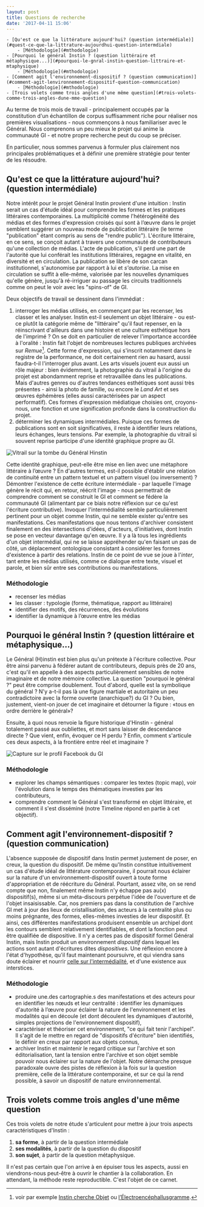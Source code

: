 ```yaml
---
layout: post
title: Questions de recherche
date: '2017-04-11 15:06'
---
```

<!-- TOC depthFrom:1 depthTo:6 withLinks:1 updateOnSave:1 orderedList:0 -->

	- [Qu'est ce que la littérature aujourd'hui? (question intermédiale)](#quest-ce-que-la-littrature-aujourdhui-question-intermdiale)
		- [Méthodologie](#mthodologie)
	- [Pourquoi le général Instin ? (question littéraire et métaphysique...)](#pourquoi-le-gnral-instin-question-littraire-et-mtaphysique)
		- [Méthodologie](#mthodologie)
	- [Comment agit l'environnement-dispositif ? (question communication)](#comment-agit-lenvironnement-dispositif-question-communication)
		- [Méthodologie](#mthodologie)
	- [Trois volets comme trois angles d'une même question](#trois-volets-comme-trois-angles-dune-mme-question)

<!-- /TOC -->
Au terme de trois mois de travail - principalement occupés par la constitution d'un échantillon de corpus suffisamment riche pour réaliser nos premières visualisations - nous commençons à nous familiariser avec le Général. Nous comprenons un peu mieux le projet qui anime la communauté GI - et notre propre recherche peut du coup se préciser.

En particulier, nous sommes parvenus à formuler plus clairement nos principales problématiques et à définir une première stratégie pour tenter de les résoudre.

## Qu'est ce que la littérature aujourd'hui? (question intermédiale)
Notre intérêt pour le projet Général Instin provient d'une intuition : Instin serait un cas d'étude idéal pour comprendre les formes et les pratiques littéraires contemporaines. La multiplicité comme l'hétérogénéité des médias et des formes d'expression croisés qui sont à l’œuvre dans le projet semblent suggérer un nouveau mode de publication littéraire (le terme "publication" étant compris au sens de "rendre public"). L'écriture littéraire, en ce sens, se conçoit autant à travers une communauté de contributeurs qu'une collection de médias. L'acte de publication, s'il perd une part de l'autorité que lui conférait les institutions littéraires, regagne en vitalité, en diversité et en circulation. La publication se libère de son carcan institutionnel, s'autonomise par rapport à lui et _s'autorise_. La mise en circulation se suffit à elle-même, valorisée par les nouvelles dynamiques qu'elle génère, jusqu'à ré-irriguer au passage les circuits traditionnels comme on peut le voir avec les "spins-of" de GI.

Deux objectifs de travail se dessinent dans l'immédiat :

1. interroger les médias utilisés, en commençant par les recenser, les classer et les analyser. Instin est-il seulement un objet littéraire - ou est-ce plutôt la catégorie même de "littéraire" qu'il faut repenser, en la réinscrivant d'ailleurs dans une histoire et une culture esthétique hors de l'imprimé ? On se doit en particulier de relever l'importance accordée à l'oralité : Instin fait l'objet de nombreuses lectures publiques archivées sur _Remue_[^lectures]. Cette forme d'expression, qui s'inscrit notamment dans le registre de la performance, ne doit certainement rien au hasard, aussi faudra-t-il l'interroger plus avant. Les arts visuels jouent eux aussi un rôle majeur : bien évidemment, la photographie du vitrail à l'origine du projet est abondamment reprise et retravaillée dans les publications. Mais d'autres genres ou d'autres tendances esthétiques sont aussi très présentes - ainsi la photo de famille, ou encore le _Land Art_ et ses œuvres éphémères (elles aussi caractérisées par un aspect performatif). Ces formes d'expression médiatique choisies ont, croyons-nous, une fonction et une signification profonde dans la construction du projet.
2. déterminer les dynamiques intermédiales. Puisque ces formes de publications sont en soit significatives, il reste à identifier leurs relations, leurs échanges, leurs tensions. Par exemple, la photographie du vitrail si souvent reprise participe d'une identité graphique propre au GI.

  ![Vitrail sur la tombe du Général Hinstin](http://i.imgur.com/RjS0xMI.jpg)

  Cette identité graphique, peut-elle être mise en lien avec une métaphore littéraire à l’œuvre ? En d'autres termes, est-il possible d'établir une relation de continuité entre un pattern textuel et un pattern visuel (ou inversement) ? Démontrer l'existence de cette écriture intermédiale - par laquelle l'image génère le récit qui, en retour, réécrit l'image - nous permettrait de comprendre comment se construit le GI et comment se fédère la communauté GI (alimentant par ce biais notre réflexion sur ce qu'est l'écriture contributive). Invoquer l'intermédialité semble particulièrement pertinent pour un objet comme Instin, qui ne semble exister qu'entre ses manifestations. Ces manifestations que nous tentons d'archiver consistent finalement en des intersections d'idées, d'acteurs, d'initiatives, dont Instin se pose en vecteur davantage qu'en œuvre. Il y a là tous les ingrédients d'un objet intermédial, qui ne se laisse appréhender qu'en faisant un pas de côté, un déplacement ontologique consistant à considérer les formes d'existence à partir des relations. Instin de ce point de vue se joue à l'_inter_, tant entre les médias utilisés, comme ce dialogue entre texte, visuel et parole, et bien sûr entre ses contributions ou manifestations.

[^lectures]: voir par exemple [Instin cherche Objet](http://remue.net/spip.php?article3320) ou [l’Électroencéphallusgramme](http://remue.net/spip.php?article3108).

### Méthodologie

* recenser les médias
* les classer : typologie (forme, thématique, rapport au littéraire)
* identifier des motifs, des récurrences, des évolutions
* identifier la dynamique à l’œuvre entre les médias

## Pourquoi le général Instin ? (question littéraire et métaphysique...)
Le Général (H)instin est bien plus qu'un prétexte à l'écriture collective. Pour être ainsi parvenu à fédérer autant de contributeurs, depuis près de 20 ans, c'est qu'il en appelle à des aspects particulièrement sensibles de notre imaginaire et de notre mémoire collective. La question "pourquoi le général ?" peut être comprise doublement. Tout d'abord, quelle est la symbolique du général ? N'y a-t-il pas là une figure martiale et autoritaire un peu contradictoire avec la forme ouverte (anarchique?) du GI ? Ou bien, justement, vient-on jouer de cet imaginaire et détourner la figure : «tous en ordre derrière le général»?

Ensuite, à quoi nous renvoie la figure historique d'Hinstin - général totalement passé aux oubliettes, et mort sans laisser de descendance directe ? Que vient, enfin, évoquer ce H perdu ? Enfin, comment s'articule ces deux aspects, à la frontière entre réel et imaginaire ?

![Capture sur le profil Facebook du GI](http://i.imgur.com/g0tznWi.png)

### Méthodologie

* explorer les champs sémantiques : comparer les textes (topic map), voir l'évolution dans le temps des thématiques investies par les contributeurs,
* comprendre comment le Général s'est transformé en objet littéraire, et comment il s'est disséminé (notre Timeline répond en partie à cet objectif).


## Comment agit l'environnement-dispositif ? (question communication)
L'absence supposée de dispositif dans Instin permet justement de poser, en creux, la question du dispositif. De même qu'Instin constitue intuitivement un cas d'étude idéal de littérature contemporaine, il pourrait nous éclairer sur la nature d'un environnement-dispositif ouvert à toute forme d'appropriation et de réécriture du Général. Pourtant, assez vite, on se rend compte que non, finalement même Instin n'y échappe pas au(x) dispositif(s), même si un méta-discours perpétue l'idée de l'ouverture et de l'objet insaisissable. Car, nos premiers pas dans la constitution de l'archive GI met à jour des lieux de cristallisation, des acteurs à la centralité plus ou moins prégnante, des formes, elles-mêmes investies de leur dispositif. Et ainsi, ces différentes manifestations produisent ensemble un archipel dont les contours semblent relativement identifiables, et dont la fonction peut être qualifiée de dispositive. Il n'y a certes pas de dispositif formel Général Instin, mais Instin produit un environnement _dispositif_ dans lequel les actions sont autant d'écritures dites _dispositives_. Une réflexion encore à l'état d'hypothèse, qu'il faut maintenant poursuivre, et qui viendra sans doute éclairer et nourrir [celle sur l'intermédialité], et d'une existence aux interstices.

[celle sur l'intermédialité]: #quest-ce-que-la-littrature-aujourdhui-question-intermdiale

### Méthodologie

* produire une.des cartographie.s des manifestations et des acteurs pour en identifier les nœuds et leur centralité : identifier les dynamiques d'autorité à l’œuvre pour éclairer la nature de l'environnement et les modalités qui en découle (et dont découlent les dynamiques d'autorité, simples projections de l'environnement dispositif),
* caractériser et théoriser cet environnement, "ce qui fait tenir l'archipel". Il s'agit de le mettre en regard de "dispositifs d'écriture" bien identifiés, le définir en creux par rapport aux objets connus,
* archiver Instin et maintenir le regard critique sur l'archive et son éditorialisation, tant la tension entre l'archive et son objet semble pouvoir nous éclairer sur la nature de l'objet. Notre démarche presque paradoxale ouvre des pistes de réflexion à la fois sur la question première, celle de la littérature contemporaine, et sur ce qui la rend possible, à savoir un dispositif de nature environnemental.

## Trois volets comme trois angles d'une même question

Ces trois volets de notre étude s'articulent pour mettre à jour trois aspects caractéristiques d'Instin :

1. **sa forme**, à partir de la question intermédiale
2. **ses modalités**, à partir de la question du dispositif
3. **son sujet**, à partir de la question métaphysique.

Il n'est pas certain que l'on arrive à en épuiser tous les aspects, aussi en viendrons-nous peut-être à ouvrir le chantier à la collaboration. En attendant, la méthode reste reproductible. C'est l'objet de ce carnet.
